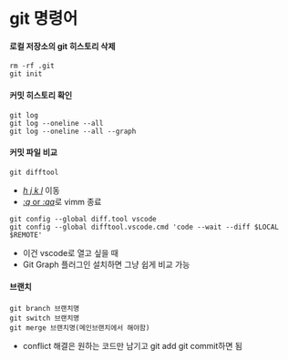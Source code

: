 # git 명령어

#### 로컬 저장소의 git 히스토리 삭제

```
rm -rf .git
git init
```

#### 커밋 히스토리 확인

```
git log
git log --oneline --all
git log --oneline --all --graph
```

#### 커밋 파일 비교

```
git difftool
```

- <u>_h j k l_</u> 이동
- <u>_:q_ or _:qa_</u>로 vimm 종료

```
git config --global diff.tool vscode
git config --global difftool.vscode.cmd 'code --wait --diff $LOCAL $REMOTE'
```

- 이건 vscode로 열고 싶을 때
- Git Graph 플러그인 설치하면 그냥 쉽게 비교 가능

#### 브랜치

```
git branch 브랜치명
git switch 브랜치명
git merge 브랜치명(메인브랜치에서 해야함)
```

- conflict 해결은 원하는 코드만 남기고 git add git commit하면 됨

